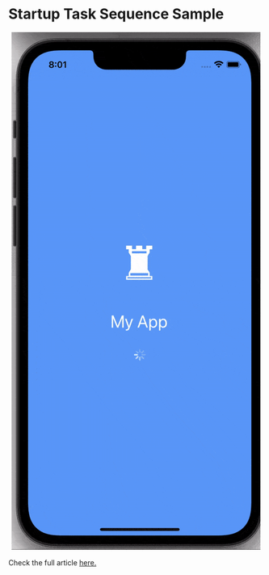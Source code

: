 # Startup Task Sequence Sample

<p align="center">
<img height:"700" src="sample.gif" />
</p>


Check the full article [here.](xamboy.com/)